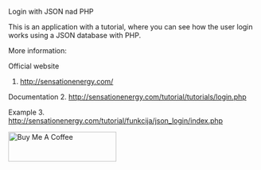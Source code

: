 Login with JSON nad PHP

This is an application with a tutorial, where you can see how the user login works using a JSON database with PHP.

More information:

Official website
1. http://sensationenergy.com/

Documentation
2. http://sensationenergy.com/tutorial/tutorials/login.php

Example
3. http://sensationenergy.com/tutorial/funkcija/json_login/index.php


 <a href="https://www.buymeacoffee.com/SenEne" target="_blank"><img src="https://cdn.buymeacoffee.com/buttons/v2/default-blue.png" alt="Buy Me A Coffee" style="height: 60px !important;width: 217px !important;" ></a>
